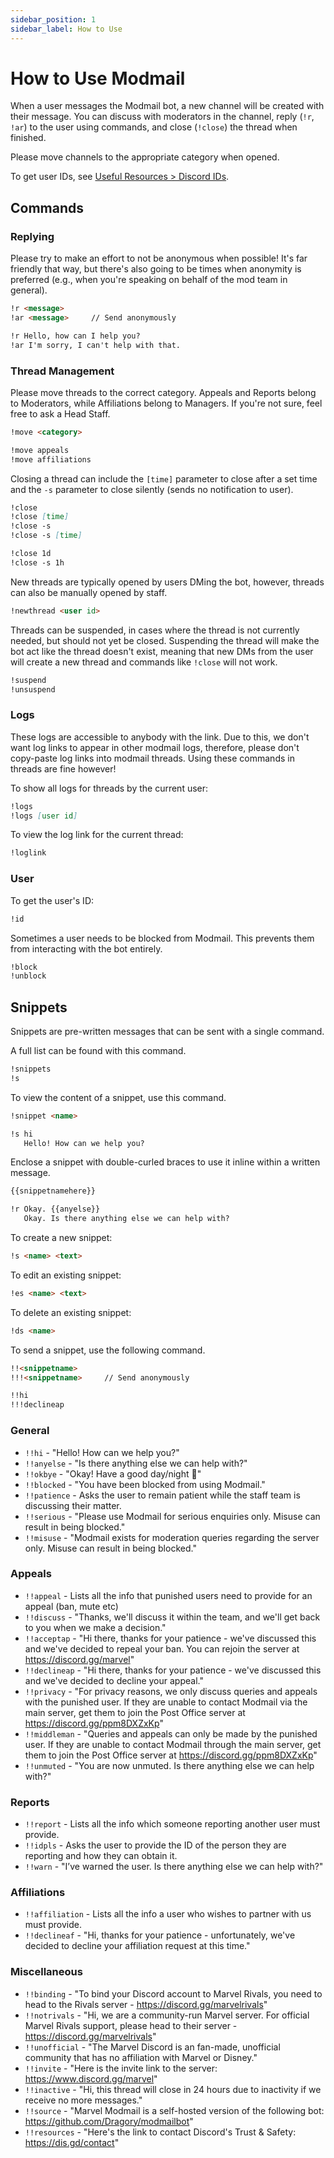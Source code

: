 ```yaml
---
sidebar_position: 1
sidebar_label: How to Use
---
```


# How to Use Modmail

When a user messages the Modmail bot, a new channel will be created with their message. You can discuss with moderators in the channel, reply (`!r`, `!ar`) to the user using commands, and close (`!close`) the thread when finished. 

Please move channels to the appropriate category when opened.

To get user IDs, see [Useful Resources > Discord IDs](../resources#discord-ids).

## Commands

### Replying

Please try to make an effort to not be anonymous when possible! It's far friendly that way, but there's also going to be times when anonymity is preferred (e.g., when you're speaking on behalf of the mod team in general).

```md
!r <message>
!ar <message>     // Send anonymously

!r Hello, how can I help you?
!ar I'm sorry, I can't help with that.
```

### Thread Management

Please move threads to the correct category. Appeals and Reports belong to Moderators, while Affiliations belong to Managers. If you're not sure, feel free to ask a Head Staff.

```md
!move <category>

!move appeals
!move affiliations
```

Closing a thread can include the `[time]` parameter to close after a set time and the `-s` parameter to close silently (sends no notification to user).
  
```md
!close
!close [time]
!close -s
!close -s [time]

!close 1d
!close -s 1h
```

New threads are typically opened by users DMing the bot, however, threads can also be manually opened by staff.

```md
!newthread <user id>
```

Threads can be suspended, in cases where the thread is not currently needed, but should not yet be closed. Suspending the thread will make the bot act like the thread doesn't exist, meaning that new DMs from the user will create a new thread and commands like `!close` will not work.

```md
!suspend
!unsuspend
```

### Logs

These logs are accessible to anybody with the link. Due to this, we don't want log links to appear in other modmail logs, therefore, please don't copy-paste log links into modmail threads. Using these commands in threads are fine however!

To show all logs for threads by the current user:

```md
!logs
!logs [user id]
```

To view the log link for the current thread:

```md
!loglink
```

### User

To get the user's ID:

```md
!id
```

Sometimes a user needs to be blocked from Modmail. This prevents them from interacting with the bot entirely. 

```md
!block
!unblock
```

## Snippets

Snippets are pre-written messages that can be sent with a single command. 

A full list can be found with this command.

```md
!snippets
!s
```

To view the content of a snippet, use this command.

```md
!snippet <name>

!s hi
   Hello! How can we help you?
```

Enclose a snippet with double-curled braces to use it inline within a written message.

```md
{{snippetnamehere}}

!r Okay. {{anyelse}}
   Okay. Is there anything else we can help with?
```

To create a new snippet:

```md
!s <name> <text>
```

To edit an existing snippet:

```md
!es <name> <text>
```

To delete an existing snippet:

```md
!ds <name>
```

To send a snippet, use the following command.

```md
!!<snippetname>
!!!<snippetname>     // Send anonymously

!!hi
!!!declineap
```

### General

- `!!hi` - "Hello! How can we help you?"
- `!!anyelse` - "Is there anything else we can help with?"
- `!!okbye` - "Okay! Have a good day/night 👋"
- `!!blocked` - "You have been blocked from using Modmail."
- `!!patience` - Asks the user to remain patient while the staff team is discussing their matter.
- `!!serious` - "Please use Modmail for serious enquiries only. Misuse can result in being blocked."
- `!!misuse` - "Modmail exists for moderation queries regarding the server only. Misuse can result in being blocked."

### Appeals
  
- `!!appeal` - Lists all the info that punished users need to provide for an appeal (ban, mute etc)
- `!!discuss` - "Thanks, we'll discuss it within the team, and we'll get back to you when we make a decision."
- `!!acceptap` - "Hi there, thanks for your patience - we've discussed this and we've decided to repeal your ban. You can rejoin the server at https://discord.gg/marvel"
- `!!declineap` - "Hi there, thanks for your patience - we've discussed this and we've decided to decline your appeal."
- `!!privacy` - "For privacy reasons, we only discuss queries and appeals with the punished user. If they are unable to contact Modmail via the main server, get them to join the Post Office server at https://discord.gg/ppm8DXZxKp"
- `!!middleman` - "Queries and appeals can only be made by the punished user. If they are unable to contact Modmail through the main server, get them to join the Post Office server at https://discord.gg/ppm8DXZxKp"
- `!!unmuted` - "You are now unmuted. Is there anything else we can help with?"

### Reports

- `!!report` - Lists all the info which someone reporting another user must provide.
- `!!idpls` - Asks the user to provide the ID of the person they are reporting and how they can obtain it. 
- `!!warn` - "I’ve warned the user. Is there anything else we can help with?"

### Affiliations

- `!!affiliation` - Lists all the info a user who wishes to partner with us must provide.  
- `!!declineaf` - "Hi, thanks for your patience - unfortunately, we've decided to decline your affiliation request at this time."

### Miscellaneous

- `!!binding` - "To bind your Discord account to Marvel Rivals, you need to head to the Rivals server - https://discord.gg/marvelrivals"
- `!!notrivals` - "Hi, we are a community-run Marvel server. For official Marvel Rivals support, please head to their server - https://discord.gg/marvelrivals"
- `!!unofficial` - "The Marvel Discord is an fan-made, unofficial community that has no affiliation with Marvel or Disney."
- `!!invite` - "Here is the invite link to the server: https://www.discord.gg/marvel"
- `!!inactive` - "Hi, this thread will close in 24 hours due to inactivity if we receive no more messages."
- `!!source` - "Marvel Modmail is a self-hosted version of the following bot: https://github.com/Dragory/modmailbot"
- `!!resources` - "Here's the link to contact Discord's Trust & Safety: https://dis.gd/contact"
